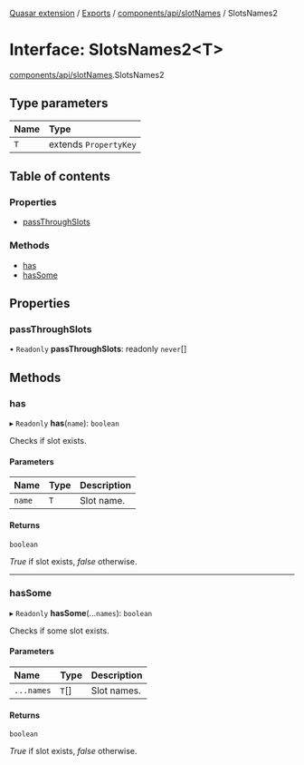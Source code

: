 [Quasar extension](../index.md) / [Exports](../modules.md) / [components/api/slotNames](../modules/components_api_slotNames.md) / SlotsNames2

# Interface: SlotsNames2<T\>

[components/api/slotNames](../modules/components_api_slotNames.md).SlotsNames2

## Type parameters

| Name | Type |
| :------ | :------ |
| `T` | extends `PropertyKey` |

## Table of contents

### Properties

- [passThroughSlots](components_api_slotNames.SlotsNames2.md#passthroughslots)

### Methods

- [has](components_api_slotNames.SlotsNames2.md#has)
- [hasSome](components_api_slotNames.SlotsNames2.md#hassome)

## Properties

### passThroughSlots

• `Readonly` **passThroughSlots**: readonly `never`[]

## Methods

### has

▸ `Readonly` **has**(`name`): `boolean`

Checks if slot exists.

#### Parameters

| Name | Type | Description |
| :------ | :------ | :------ |
| `name` | `T` | Slot name. |

#### Returns

`boolean`

_True_ if slot exists, _false_ otherwise.

___

### hasSome

▸ `Readonly` **hasSome**(...`names`): `boolean`

Checks if some slot exists.

#### Parameters

| Name | Type | Description |
| :------ | :------ | :------ |
| `...names` | `T`[] | Slot names. |

#### Returns

`boolean`

_True_ if slot exists, _false_ otherwise.
